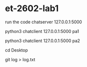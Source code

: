 # et-2602-lab1

run the code 
 chatserver 127.0.0.1:5000 

python3 chatclient 127.0.0.1:5000 pa1 

python3 chatclient 127.0.0.1:5000 pa2


cd Desktop

git log > log.txt 
